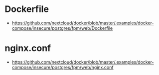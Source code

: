 # Dockerfile

* https://github.com/nextcloud/docker/blob/master/.examples/docker-compose/insecure/postgres/fpm/web/Dockerfile

# nginx.conf

* https://github.com/nextcloud/docker/blob/master/.examples/docker-compose/insecure/postgres/fpm/web/nginx.conf
